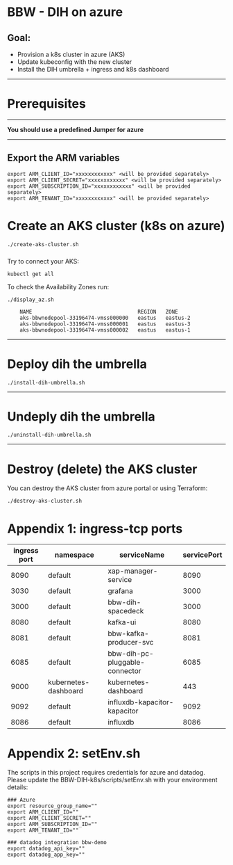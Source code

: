 # BBW - DIH on azure

## Goal:
* Provision a k8s cluster in azure (AKS)
* Update kubeconfig with the new cluster
* Install the DIH umbrella + ingress and k8s dashboard
-----------
# Prerequisites
---------------
**You should use a predefined Jumper for azure**

----------
## Export the ARM variables
```
export ARM_CLIENT_ID="xxxxxxxxxxxx" <will be provided separately>
export ARM_CLIENT_SECRET="xxxxxxxxxxxx" <will be provided separately>
export ARM_SUBSCRIPTION_ID="xxxxxxxxxxxx" <will be provided separately>
export ARM_TENANT_ID="xxxxxxxxxxxx" <will be provided separately>
```

# Create an AKS cluster (k8s on azure)

```
./create-aks-cluster.sh
```
###
Try to connect your AKS:
```
kubectl get all
```
To check the Availability Zones run:
```
./display_az.sh
```
```
    NAME                                  REGION   ZONE
    aks-bbwnodepool-33196474-vmss000000   eastus   eastus-2
    aks-bbwnodepool-33196474-vmss000001   eastus   eastus-3
    aks-bbwnodepool-33196474-vmss000002   eastus   eastus-1
```

---------------------------------------

# Deploy dih the umbrella

```
./install-dih-umbrella.sh
```

------------
# Undeply dih the umbrella
```
./uninstall-dih-umbrella.sh
```
-----------
# Destroy (delete) the AKS cluster
You can destroy the AKS cluster from azure portal or using Terraform:
```
./destroy-aks-cluster.sh
```

# Appendix 1: ingress-tcp ports

  |ingress port|namespace|serviceName|servicePort|
  |----|-------|-------------------|-----|
  |8090|default|xap-manager-service|8090|
  |3030|default|grafana|3000|
  |3000|default|bbw-dih-spacedeck|3000|
  |8080|default|kafka-ui|8080|
  |8081|default|bbw-kafka-producer-svc|8081|
  |6085|default|bbw-dih-pc-pluggable-connector|6085|
  |9000|kubernetes-dashboard|kubernetes-dashboard|443|
  |9092|default|influxdb-kapacitor-kapacitor|9092|
  |8086|default|influxdb|8086|


# Appendix 2: setEnv.sh

The scripts in this project requires credentials for azure and datadog.
Please update the BBW-DIH-k8s/scripts/setEnv.sh with your environment details:

```
### Azure 
export resource_group_name=""
export ARM_CLIENT_ID=""
export ARM_CLIENT_SECRET=""
export ARM_SUBSCRIPTION_ID=""
export ARM_TENANT_ID=""
```
```
### datadog integration bbw-demo
export datadog_api_key=""
export datadog_app_key=""
```